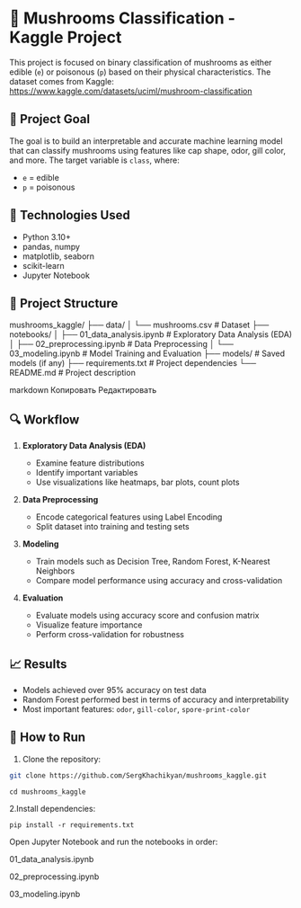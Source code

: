 # 🍄 Mushrooms Classification - Kaggle Project

This project is focused on binary classification of mushrooms as either edible (`e`) or poisonous (`p`) based on their physical characteristics. The dataset comes from Kaggle: https://www.kaggle.com/datasets/uciml/mushroom-classification

## 📌 Project Goal

The goal is to build an interpretable and accurate machine learning model that can classify mushrooms using features like cap shape, odor, gill color, and more. The target variable is `class`, where:
- `e` = edible
- `p` = poisonous

## 🧠 Technologies Used

- Python 3.10+
- pandas, numpy
- matplotlib, seaborn
- scikit-learn
- Jupyter Notebook

## 📁 Project Structure

mushrooms_kaggle/
├── data/
│ └── mushrooms.csv # Dataset
├── notebooks/
│ ├── 01_data_analysis.ipynb # Exploratory Data Analysis (EDA)
│ ├── 02_preprocessing.ipynb # Data Preprocessing
│ └── 03_modeling.ipynb # Model Training and Evaluation
├── models/ # Saved models (if any)
├── requirements.txt # Project dependencies
└── README.md # Project description

markdown
Копировать
Редактировать

## 🔍 Workflow

1. **Exploratory Data Analysis (EDA)**  
   - Examine feature distributions  
   - Identify important variables  
   - Use visualizations like heatmaps, bar plots, count plots

2. **Data Preprocessing**  
   - Encode categorical features using Label Encoding  
   - Split dataset into training and testing sets

3. **Modeling**  
   - Train models such as Decision Tree, Random Forest, K-Nearest Neighbors  
   - Compare model performance using accuracy and cross-validation

4. **Evaluation**  
   - Evaluate models using accuracy score and confusion matrix  
   - Visualize feature importance  
   - Perform cross-validation for robustness

## 📈 Results

- Models achieved over 95% accuracy on test data  
- Random Forest performed best in terms of accuracy and interpretability  
- Most important features: `odor`, `gill-color`, `spore-print-color`

## 🚀 How to Run

1. Clone the repository:
```bash
git clone https://github.com/SergKhachikyan/mushrooms_kaggle.git
```
```
cd mushrooms_kaggle
```

2.Install dependencies:
```
pip install -r requirements.txt
```
Open Jupyter Notebook and run the notebooks in order:

01_data_analysis.ipynb

02_preprocessing.ipynb

03_modeling.ipynb
